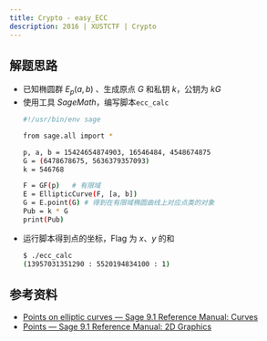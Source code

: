 ```yaml
---
title: Crypto - easy_ECC
description: 2016 | XUSTCTF | Crypto
---
```


## 解题思路

- 已知椭圆群 $E_p(a,b)$ 、生成原点 $G$ 和私钥 $k$，公钥为 $kG$
- 使用工具 *SageMath*，编写脚本`ecc_calc`
    ```sh
    #!/usr/bin/env sage

    from sage.all import *

    p, a, b = 15424654874903, 16546484, 4548674875
    G = (6478678675, 5636379357093)
    k = 546768

    F = GF(p)   # 有限域
    E = EllipticCurve(F, [a, b])
    G = E.point(G) # 得到在有限域椭圆曲线上对应点类的对象
    Pub = k * G
    print(Pub)
    ```
- 运行脚本得到点的坐标，Flag 为 $x、y$ 的和
  ```bash
  $ ./ecc_calc
  (13957031351290 : 5520194834100 : 1)
  ```

## 参考资料

- [Points on elliptic curves — Sage 9.1 Reference Manual: Curves](https://doc.sagemath.org/html/en/reference/curves/sage/schemes/elliptic_curves/ell_point.html)
- [Points — Sage 9.1 Reference Manual: 2D Graphics](https://doc.sagemath.org/html/en/reference/plotting/sage/plot/point.html)